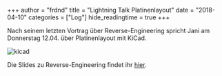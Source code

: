 +++
author = "frdnd"
title = "Lightning Talk Platinenlayout"
date = "2018-04-10"
categories = ["Log"]
hide_readingtime = true
+++

Nach seinem letzten Vortrag über Reverse-Engineering spricht Jani am Donnerstag 12.04. über Platinenlayout mit KiCad.

![kicad](/uploads/2018/04/kicad.jpg)

Die Slides zu Reverse-Engineering findet ihr [hier](/uploads/2018/04/ReverseEngineering.pdf).